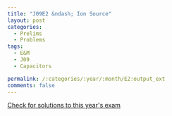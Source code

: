 ```yaml
---
title: "J09E2 &ndash; Ion Source"
layout: post
categories:
  - Prelims
  - Problems
tags:
  - E&M
  - J09
  - Capacitors

permalink: /:categories/:year/:month/E2:output_ext
comments: false
---
```

<object data="2009J2E.pdf" type="application/pdf" width="100%" height="500"></object>
<div class="message"><a href='https://princetonprelim.com/prelim/22/'>Check for solutions to this year's exam</a></div>